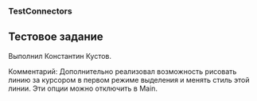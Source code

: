 ### TestConnectors
## Тестовое задание
Выполнил Константин Кустов.

Комментарий:
Дополнительно реализовал возможность рисовать линию за курсором в первом режиме выделения и менять стиль этой линии. Эти опции можно отключить в Main.
